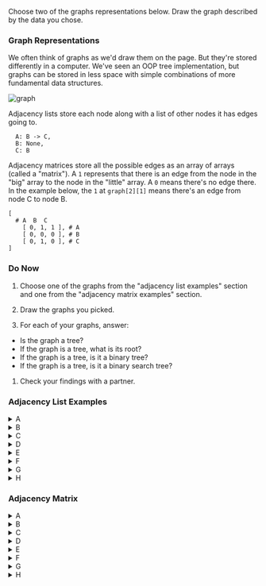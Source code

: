 Choose two of the graphs representations below. Draw the graph described by the data you chose.

### Graph Representations


We often think of graphs as we'd draw them on the page. But they're stored differently in a computer.  We've seen an OOP tree implementation, but graphs can be stored in less space with simple combinations of more fundamental data structures.

![graph](https://cloud.githubusercontent.com/assets/3254910/19509277/e2f49b22-9592-11e6-91be-adc6c827ea07.png)


Adjacency lists store each node along with a list of other nodes it has edges going to.

```
  A: B -> C,
  B: None,
  C: B
```

Adjacency matrices store all the possible edges as an array of arrays (called a "matrix"). A `1` represents that there is an edge from the node in the "big" array to the node in the "little" array. A `0` means there's no edge there.  In the example below, the `1` at `graph[2][1]` means there's an edge from node C to node B. 

```
[
  # A  B  C  
	[ 0, 1, 1 ], # A
	[ 0, 0, 0 ], # B
	[ 0, 1, 0 ], # C
]
```





### Do Now

1. Choose one of the graphs from the "adjacency list examples" section and one from the "adjacency matrix examples" section.

1. Draw the graphs you picked.

1. For each of your graphs, answer:

  - Is the graph a tree?  
  - If the graph is a tree, what is its root?  
  - If the graph is a tree, is it a binary tree?  
  - If the graph is a tree, is it a binary search tree?   

1. Check your findings with a partner.


### Adjacency List Examples

<details><summary>A</summary>

```
  1: 2,
  2: 1,
  3: 2 -> 5,
  4: None,
  5: 4 -> 6,
  6: 5
```
</details>

<details><summary>B</summary>

```
  1: 4,
  2: 3,
  3: None,
  4: None,
  5: 1 -> 2 -> 4 -> 6,
  6: None
```
</details>

<details><summary>C</summary>

```
  1: 6,
  2: 1,
  3: 5,
  4: 3,
  5: 2,
  6: 4
```
</details>

<details><summary>D</summary>

```
  1: 4,
  2: 1 -> 4,
  3: None,
  4: 3 -> 6,
  5: 2,
  6: 1 -> 3,
```
</details>

<details><summary>E</summary>

```
  1: None,
  2: 1,
  3: 2 -> 5,
  4: None,
  5: 4 -> 6,
  6: None
```
</details>

<details><summary>F</summary>

```
  1: None,
  2: 3,
  3: None,
  4: None,
  5: 1 -> 2 -> 4 -> 6,
  6: None
```
</details>

<details><summary>G</summary>

```
  1: 6,
  2: None,
  3: 5,
  4: 3,
  5: 2,
  6: 4
```
</details>

<details><summary>H</summary>

```
  1: None,
  2: None,
  3: 1 -> 2,
  4: 3 -> 6,
  5: None,
  6: 5
```
</details>


### Adjacency Matrix


<details><summary>A</summary>
```
[
  # 1  2  3  4  5  6
	[ 0, 1, 0, 0, 0, 0 ], # 1
	[ 1, 0, 0, 0, 0, 0 ], # 2
	[ 0, 1, 0, 0, 1, 0 ], # 3
	[ 0, 0, 0, 0, 0, 0 ], # 4
	[ 0, 0, 0, 1, 0, 1 ], # 5
	[ 0, 0, 0, 0, 1, 0 ]  # 6
]
```
</details>

<details><summary>B</summary>
```
[
  # 1  2  3  4  5  6
	[ 0, 0, 0, 1, 0, 0 ], # 1
	[ 0, 0, 1, 0, 0, 0 ], # 2
	[ 0, 0, 0, 0, 0, 0 ], # 3
	[ 0, 0, 0, 0, 0, 0 ], # 4
	[ 1, 1, 0, 1, 0, 1 ], # 5
	[ 0, 0, 0, 0, 0, 0 ]  # 6
]
```
</details>

<details><summary>C</summary>
```
[
  # 1  2  3  4  5  6
	[ 0, 0, 0, 0, 0, 1 ], # 1
	[ 1, 0, 0, 0, 0, 0 ], # 2
	[ 0, 0, 0, 0, 1, 0 ], # 3
	[ 0, 0, 1, 0, 0, 0 ], # 4
	[ 0, 1, 0, 0, 0, 0 ], # 5
	[ 0, 0, 0, 1, 0, 0 ]  # 6
]
```
</details>

<details><summary>D</summary>
```
[
  # 1  2  3  4  5  6
	[ 0, 0, 0, 1, 0, 0 ], # 1
	[ 1, 0, 0, 1, 0, 0 ], # 2
	[ 0, 0, 0, 0, 0, 0 ], # 3
	[ 0, 0, 1, 0, 0, 1 ], # 4
	[ 0, 1, 0, 0, 0, 0 ], # 5
	[ 1, 0, 1, 0, 0, 0 ]  # 6
]
```
</details>

<details><summary>E</summary>
```
[
  # 1  2  3  4  5  6
	[ 0, 0, 0, 0, 0, 0 ], # 1
	[ 1, 0, 0, 0, 0, 0 ], # 2
	[ 0, 1, 0, 0, 1, 0 ], # 3
	[ 0, 0, 0, 0, 0, 0 ], # 4
	[ 0, 0, 0, 1, 0, 1 ], # 5
	[ 0, 0, 0, 0, 0, 0 ]  # 6
]
```
</details>

<details><summary>F</summary>
```
[
  # 1  2  3  4  5  6
	[ 0, 0, 0, 0, 0, 0 ], # 1
	[ 0, 0, 1, 0, 0, 0 ], # 2
	[ 0, 0, 0, 0, 0, 0 ], # 3
	[ 0, 0, 0, 0, 0, 0 ], # 4
	[ 1, 1, 0, 1, 0, 1 ], # 5
	[ 0, 0, 0, 0, 0, 0 ]  # 6
]
```
</details>

<details><summary>G</summary>
```
[
  # 1  2  3  4  5  6
	[ 0, 0, 0, 0, 0, 1 ], # 1
	[ 0, 0, 0, 0, 0, 0 ], # 2
	[ 0, 0, 0, 0, 1, 0 ], # 3
	[ 0, 0, 1, 0, 0, 0 ], # 4
	[ 0, 1, 0, 0, 0, 0 ], # 5
	[ 0, 0, 0, 1, 0, 0 ]  # 6
]
```
</details>

<details><summary>H</summary>
```
[
  # 1  2  3  4  5  6
	[ 0, 0, 0, 0, 0, 0 ], # 1
	[ 0, 0, 0, 0, 0, 0 ], # 2
	[ 1, 1, 0, 0, 0, 0 ], # 3
	[ 0, 0, 1, 0, 0, 1 ], # 4
	[ 0, 0, 0, 0, 0, 0 ], # 5
	[ 0, 0, 0, 0, 1, 0 ]  # 6
]
```
</details>
